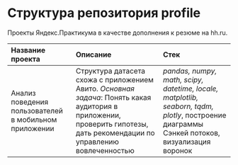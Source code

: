 # Структура репозитория profile
Проекты Яндекс.Практикума в качестве дополнения к резюме на hh.ru.

| **Название проекта**                            | **Описание**        | **Стек**     |
|:------------------------------------------------| :-------------------|:--------------------------------|
Анализ поведения пользователей в мобильном приложении| Структура датасета схожа с приложением Авито.  _Основная задача_: Понять какая аудитория в приложении, проверить гипотезы, дать рекомендации по управлению вовлеченностью | *pandas, numpy, math, scipy, datetime, locale, matplotlib, seaborn, tqdm, plotly*, построение диаграммы Сэнкей потоков, визуализация воронок

